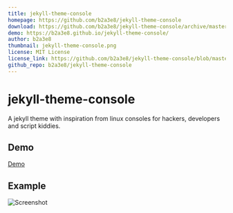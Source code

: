 ```yaml
---
title: jekyll-theme-console
homepage: https://github.com/b2a3e8/jekyll-theme-console
download: https://github.com/b2a3e8/jekyll-theme-console/archive/master.zip
demo: https://b2a3e8.github.io/jekyll-theme-console/
author: b2a3e8
thumbnail: jekyll-theme-console.png
license: MIT License
license_link: https://github.com/b2a3e8/jekyll-theme-console/blob/master/LICENSE.txt
github_repo: b2a3e8/jekyll-theme-console
---
```


# jekyll-theme-console
A jekyll theme with inspiration from linux consoles for hackers, developers and script kiddies.

## Demo
[Demo](https://b2a3e8.github.io/jekyll-theme-console/)

## Example
![Screenshot](https://github.com/b2a3e8/jekyll-theme-console/blob/master/screenrec-dark.gif)
